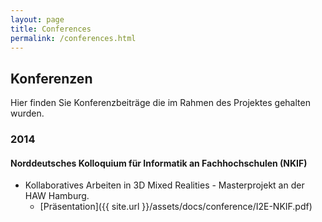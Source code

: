 ```yaml
---
layout: page
title: Conferences
permalink: /conferences.html
---
```


## Konferenzen

Hier finden Sie Konferenzbeiträge die im Rahmen des Projektes gehalten wurden.

### 2014

#### Norddeutsches Kolloquium für Informatik an Fachhochschulen (NKIF)

* Kollaboratives Arbeiten in 3D Mixed Realities - Masterprojekt an der HAW Hamburg.
	* [Präsentation]({{ site.url }}/assets/docs/conference/I2E-NKIF.pdf)
 